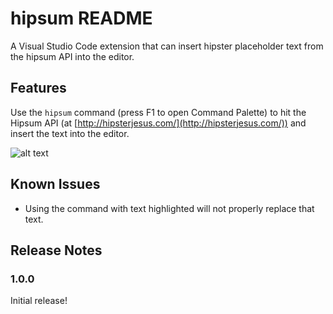 # hipsum README

A Visual Studio Code extension that can insert hipster placeholder text from the hipsum API into the editor.

## Features

Use the `hipsum` command (press F1 to open Command Palette) to hit the Hipsum API (at [http://hipsterjesus.com/](http://hipsterjesus.com/)) and insert the text into the editor.

![alt text](https://github.com/third774/vscode-hipsum/raw/master/Animation.gif "Functionality Preview")

## Known Issues

* Using the command with text highlighted will not properly replace that text.

## Release Notes

### 1.0.0

Initial release!